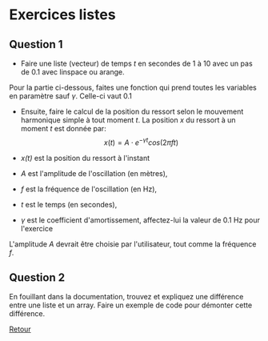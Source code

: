 # Exercices listes

## Question 1

- Faire une liste (vecteur) de temps *t* en secondes de 1 à 10 avec un pas de 0.1 avec linspace ou arange.

Pour la partie ci-dessous, faites une fonction qui prend toutes les variables en paramètre sauf $\gamma$. Celle-ci vaut 0.1
- Ensuite, faire le calcul de la position du ressort selon le mouvement harmonique simple à tout moment *t*. La position *x* du ressort à un moment *t* est donnée par:
$$
x(t) = A \cdot e^{-\gamma t} cos(2 \pi f t)
$$

- *x(t)* est la position du ressort à l'instant 
- *A* est l'amplitude de l'oscillation (en mètres),
- *f* est la fréquence de l'oscillation (en Hz),
- *t* est le temps (en secondes),
- $\gamma$ est le coefficient d'amortissement, affectez-lui la valeur de 0.1 Hz pour l'exercice

L'amplitude *A* devrait être choisie par l'utilisateur, tout comme la fréquence *f*.


## Question 2

En fouillant dans la documentation, trouvez et expliquez une différence entre une liste et un array. Faire un exemple de code pour démonter cette différence.






[Retour](01-Rappels.md#Les_listes)